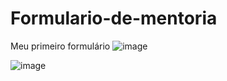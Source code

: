 # Formulario-de-mentoria
Meu primeiro formulário
![image](https://user-images.githubusercontent.com/103382295/185679331-b9fbd074-5372-47cb-82cb-47b51b8da0ac.png)


![image](https://user-images.githubusercontent.com/103382295/185678005-5f9fb683-c2f1-4963-ac55-8308362978ce.png)
